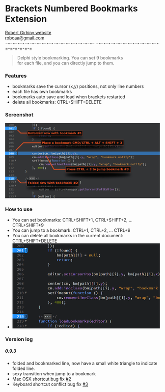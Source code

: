 # Brackets Numbered Bookmarks Extension
[Robert Girhiny website](http://robertgirhiny.com)  
robcaa@gmail.com  
=-=-=-=-=-=-=-=-=-=-=-=-=-=-=-=-=-=-= =-=-=-=-=-=-=-=-=-=-=-=-=-=-=-=-=-=-= 

  > Delphi style bookmarking. You can set 9 bookmarks  
  > for each file, and you can directly jump to them.


### Features
  - bookmarks save the cursor (x,y) positions, not only line numbers
  - each file has own bookmarks
  - bookmarks auto save and load when brackets restarted
  - delete all bookmarks: CTRL+SHIFT+DELETE

### Screenshot
  ![screenshot](/screenshot.jpg?raw=true)

### How to use
  - You can set bookmarks:		CTRL+SHIFT+1, CTRL+SHIFT+2, ... CTRL+SHIFT+9  
  - You can jump to a bookmark: CTRL+1, CTRL+2, ... CTRL+9  
  - You can delete all bookmarks in the current document: CTRL+SHIFT+DELETE  
  - ![howtouse](/howtouse.gif?raw=true)

### Version log
##### 0.9.3
- folded and bookmarked line, now have a small white triangle to indicate folded line.
- sexy transition when jump to a bookmark
- Mac OSX shortcut bug fix [#2](https://github.com/robcaa/numbered-bookmarks/issues/2)
- Keyboard shortcut conflict bug fix [#3](https://github.com/robcaa/numbered-bookmarks/issues/3)